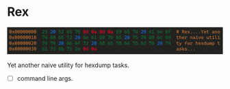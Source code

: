 # Rex

![screenshot](screenshot.png)

Yet another naive utility for hexdump tasks.

- [ ] command line args.
